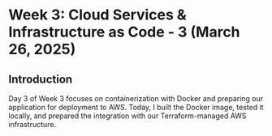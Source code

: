 # Week 3: Cloud Services & Infrastructure as Code - 3 (March 26, 2025)

## Introduction

Day 3 of Week 3 focuses on containerization with Docker and preparing our application for deployment to AWS. Today, I built the Docker image, tested it locally, and prepared the integration with our Terraform-managed AWS infrastructure.
